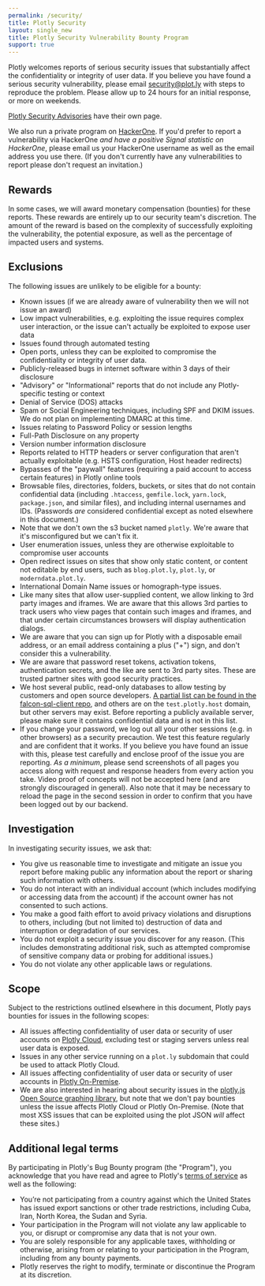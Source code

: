 ```yaml
---
permalink: /security/
title: Plotly Security
layout: single_new
title: Plotly Security Vulnerability Bounty Program
support: true
---
```



Plotly welcomes reports of serious security issues that substantially affect the confidentiality or integrity of user data. If you believe you have found a serious security vulnerability, please email <security@plot.ly> with steps to reproduce the problem. Please allow up to 24 hours for an initial response, or more on weekends.

[Plotly Security Advisories](http://help.plot.ly/security-advisories/) have their own page.

We also run a private program on [HackerOne](https://hackerone.com). If you'd prefer to report a vulnerability via HackerOne _and have a positive Signal statistic on HackerOne_, please email us your HackerOne username as well as the email address you use there. (If you don't currently have any vulnerabilities to report please don't request an invitation.)

## Rewards

In some cases, we will award monetary compensation (bounties) for these reports. These rewards are entirely up to our security team's discretion. The amount of the reward is based on the complexity of successfully exploiting the vulnerability, the potential exposure, as well as the percentage of impacted users and systems.

## Exclusions

The following issues are unlikely to be eligible for a bounty:

* Known issues (if we are already aware of vulnerability then we will not issue an award)
* Low impact vulnerabilities, e.g. exploiting the issue requires complex user interaction, or the issue can't actually be exploited to expose user data
* Issues found through automated testing
* Open ports, unless they can be exploited to compromise the confidentiality or integrity of user data.
* Publicly-released bugs in internet software within 3 days of their disclosure
* "Advisory" or "Informational" reports that do not include any Plotly-specific testing or context
* Denial of Service (DOS) attacks
* Spam or Social Engineering techniques, including SPF and DKIM issues. We do not plan on implementing DMARC at this time.
* Issues relating to Password Policy or session lengths
* Full-Path Disclosure on any property
* Version number information disclosure
* Reports related to HTTP headers or server configuration that aren't actually exploitable (e.g. HSTS configuration, Host header redirects)
* Bypasses of the "paywall" features (requiring a paid account to access certain features) in Plotly online tools
* Browsable files, directories, folders, buckets, or sites that do not contain confidential data (including `.htaccess`, `gemfile.lock`, `yarn.lock`, `package.json`, and similar files), and including internal usernames and IDs. (Passwords _are_ considered confidential except as noted elsewhere in this document.)
* Note that we don't own the s3 bucket named `plotly`. We're aware that it's misconfigured but we can't fix it.
* User enumeration issues, unless they are otherwise exploitable to compromise user accounts
* Open redirect issues on sites that show only static content, or content not editable by end users, such as `blog.plot.ly`, `plot.ly`, or `moderndata.plot.ly`.
* International Domain Name issues or homograph-type issues.
* Like many sites that allow user-supplied content, we allow linking to 3rd party images and iframes. We are aware that this allows 3rd parties to track users who view pages that contain such images and iframes, and that under certain circumstances browsers will display authentication dialogs.
* We are aware that you can sign up for Plotly with a disposable email address, or an email address containing a plus ("+") sign, and don't consider this a vulnerability.
* We are aware that password reset tokens, activation tokens, authentication secrets, and the like are sent to 3rd party sites. These are trusted partner sites with good security practices.
* We host several public, read-only databases to allow testing by customers and open source developers. [A partial list can be found in the falcon-sql-client repo](https://github.com/plotly/falcon-sql-client/blob/master/sample-storage/connections.yaml), and others are on the `test.plotly.host` domain, but other servers may exist. Before reporting a publicly available server, please make sure it contains confidential data and is not in this list.
* If you change your password, we log out all your other sessions (e.g. in other browsers) as a security precaution. We test this feature regularly and are confident that it works. If you believe you have found an issue with this, please test carefully and enclose proof of the issue you are reporting. _As a minimum_, please send screenshots of all pages you access along with request and response headers from every action you take. Video proof of concepts will not be accepted here (and are strongly discouraged in general). Also note that it may be necessary to reload the page in the second session in order to confirm that you have been logged out by our backend.

## Investigation

In investigating security issues, we ask that:

* You give us reasonable time to investigate and mitigate an issue you report before making public any information about the report or sharing such information with others.
* You do not interact with an individual account (which includes modifying or accessing data from the account) if the account owner has not consented to such actions.
* You make a good faith effort to avoid privacy violations and disruptions to others, including (but not limited to) destruction of data and interruption or degradation of our services.
* You do not exploit a security issue you discover for any reason. (This includes demonstrating additional risk, such as attempted compromise of sensitive company data or probing for additional issues.)
* You do not violate any other applicable laws or regulations.

## Scope

Subject to the restrictions outlined elsewhere in this document, Plotly pays bounties for issues in the following scopes:

* All issues affecting confidentiality of user data or security of user accounts on [Plotly Cloud](https://plot.ly/), excluding test or staging servers unless real user data is exposed.
* Issues in any other service running on a `plot.ly` subdomain that could be used to attack Plotly Cloud.
* All issues affecting confidentiality of user data or security of user accounts in [Plotly On-Premise](https://plot.ly/product/enterprise/).
* We are also interested in hearing about security issues in the [plotly.js Open Source graphing library](https://github.com/plotly/plotly.js/), but note that we don't pay bounties unless the issue affects Plotly Cloud or Plotly On-Premise. (Note that most XSS issues that can be exploited using the plot JSON _will_ affect these sites.)

## Additional legal terms

By participating in Plotly's Bug Bounty program (the "Program"), you acknowledge that you have read and agree to Plotly's [terms of service](https://plot.ly/terms-of-service/) as well as the following:

* You’re not participating from a country against which the United States has issued export sanctions or other trade restrictions, including Cuba, Iran, North Korea, the Sudan and Syria.
* Your participation in the Program will not violate any law applicable to you, or disrupt or compromise any data that is not your own.
* You are solely responsible for any applicable taxes, withholding or otherwise, arising from or relating to your participation in the Program, including from any bounty payments.
* Plotly reserves the right to modify, terminate or discontinue the Program at its discretion.
